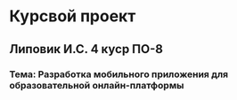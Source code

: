# Курсвой проект

## Липовик И.С. 4 куср ПО-8

### Тема: Разработка мобильного приложения для образовательной онлайн-платформы